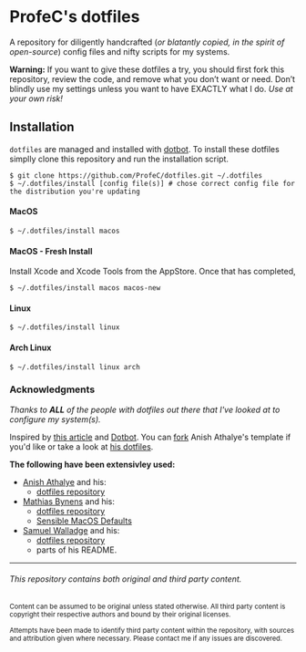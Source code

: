 # ProfeC's dotfiles

A repository for diligently handcrafted (_or blatantly copied, in the spirit of open-source_) config files and nifty scripts for my systems.

**Warning:** If you want to give these dotfiles a try, you should first fork this repository, review the code, and remove what you don’t want or need. Don’t blindly use my settings unless you want to have EXACTLY what I do. _Use at your own risk!_

## Installation

```dotfiles``` are managed and installed with [dotbot](https://github.com/anishathalye/dotbot). To install these dotfiles simplly clone this repository and run the installation script.

```shell
$ git clone https://github.com/ProfeC/dotfiles.git ~/.dotfiles
$ ~/.dotfiles/install [config file(s)] # chose correct config file for the distribution you're updating
```

#### MacOS

```shell
$ ~/.dotfiles/install macos
```

#### MacOS - Fresh Install

Install Xcode and Xcode Tools from the AppStore. Once that has completed,

```shell
$ ~/.dotfiles/install macos macos-new
```

#### Linux

```shell
$ ~/.dotfiles/install linux
```

#### Arch Linux

```shell
$ ~/.dotfiles/install linux arch
```


### Acknowledgments

_Thanks to **ALL** of the people with dotfiles out there that I've looked at to configure my system(s)._

Inspired by [this article](http://www.anishathalye.com/2014/08/03/managing-your-dotfiles/) and [Dotbot](https://github.com/anishathalye/dotbot). You can [fork](https://github.com/anishathalye/dotfiles_template/fork) Anish Athalye's template if you'd like or take a look at [his dotfiles](https://github.com/anishathalye/dotfiles).

**The following have been extensivley used:**

* [Anish Athalye](https://github.com/anishathalye) and his:
  *  [dotfiles repository](https://github.com/anishathalye/dotfiles)
* [Mathias Bynens](https://github.com/mathiasbynens) and his:
  * [dotfiles repository](https://github.com/mathiasbynens/dotfiles)
  * [Sensible MacOS Defaults](https://github.com/mathiasbynens/dotfiles#sensible-macos-defaults)
* [Samuel Walladge](https://github.com/swalladge) and his:
  *  [dotfiles repository](https://github.com/swalladge/dotfiles) 
  *  parts of his README. 

----

###### This repository contains both original and third party content.

<sub>Content can be assumed to be original unless stated otherwise. All third party content is copyright their respective authors and bound by their original licenses.</sub>

<sub>Attempts have been made to identify third party content within the repository, with sources and attribution given
where necessary. Please contact me if any issues are discovered.</sub>
